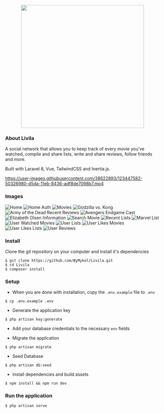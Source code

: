 <p align="center"><img src="https://i.imgur.com/HrupKfK.png" width="400"></p>

### About Livila

A social network that allows you to keep track of every movie you’ve watched, compile and share lists, write and share reviews, follow friends and more.

Built with Laravel 8, Vue, TailwindCSS and Inertia.js.

https://user-images.githubusercontent.com/38622893/123447582-50326980-d5da-11eb-8436-adf8de7098b7.mp4

### Images

![Home](https://i.imgur.com/eBhQDOs.jpg)
![Home Auth](https://i.imgur.com/6FrUhzf.jpg)
![Movies](https://i.imgur.com/AZf8pny.jpg)
![Godzilla vs. Kong](https://i.imgur.com/lFINq3z.jpg)
![Army of the Dead Recent Reviews](https://i.imgur.com/vwkNR4k.jpg)
![Avengers Endgame Cast](https://i.imgur.com/g02IY5S.jpg)
![Elizabeth Olsen Information](https://i.imgur.com/FWMeKTI.jpg)
![Search Movie](https://i.imgur.com/sVY92pe.jpg)
![Recent Lists](https://i.imgur.com/DhZUmPa.jpg)
![Marvel List](https://i.imgur.com/HsY2kFD.jpg)
![User Watched Movies](https://i.imgur.com/zzFRo1b.jpg)
![User Lists](https://i.imgur.com/s1QeThM.jpg)
![User Likes Movies](https://i.imgur.com/1mp6ez2.jpg)
![User Likes Lists](https://i.imgur.com/CiCUerq.jpg)
![User Reviews](https://i.imgur.com/ppnjWwy.jpg)

### Install

Clone the git repository on your computer and install it's dependencies

```
$ git clone https://github.com/ByMykel/Livila.git
$ cd Livila
$ composer install
```

### Setup

-   When you are done with installation, copy the `.env.example` file to `.env`

```
$ cp .env.example .env
```

-   Generate the application key

```
$ php artisan key:generate
```

-   Add your database credentials to the necessary `env` fields

-   Migrate the application

```
$ php artisan migrate
```

-   Seed Database

```
$ php artisan db:seed
```

-   Install dependencies and build assets

```
$ npm install && npm run dev
```

### Run the application

```
$ php artisan serve
```

